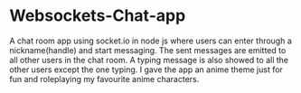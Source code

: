 # Websockets-Chat-app
A chat room app using socket.io in node js where users can enter through a nickname(handle) and start messaging. The sent messages are emitted to all other users in the chat room. A typing message is also showed to all the other users except the one typing. I gave the app an anime theme just for fun and roleplaying my favourite anime characters.

